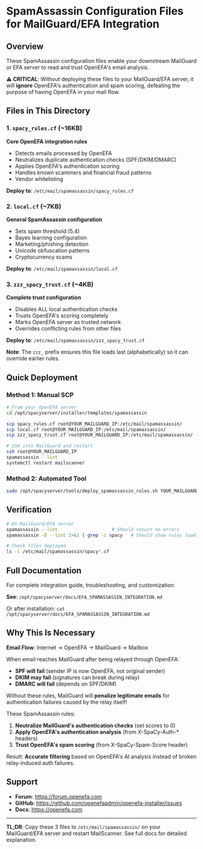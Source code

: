 # SpamAssassin Configuration Files for MailGuard/EFA Integration

## Overview

These SpamAssassin configuration files enable your downstream MailGuard or EFA server to read and trust OpenEFA's email analysis.

**⚠️ CRITICAL**: Without deploying these files to your MailGuard/EFA server, it will **ignore** OpenEFA's authentication and spam scoring, defeating the purpose of having OpenEFA in your mail flow.

## Files in This Directory

### 1. `spacy_rules.cf` (~16KB)
**Core OpenEFA integration rules**

- Detects emails processed by OpenEFA
- Neutralizes duplicate authentication checks (SPF/DKIM/DMARC)
- Applies OpenEFA's authentication scoring
- Handles known scammers and financial fraud patterns
- Vendor whitelisting

**Deploy to**: `/etc/mail/spamassassin/spacy_rules.cf`

### 2. `local.cf` (~7KB)
**General SpamAssassin configuration**

- Sets spam threshold (5.4)
- Bayes learning configuration
- Marketing/phishing detection
- Unicode obfuscation patterns
- Cryptocurrency scams

**Deploy to**: `/etc/mail/spamassassin/local.cf`

### 3. `zzz_spacy_trust.cf` (~4KB)
**Complete trust configuration**

- Disables ALL local authentication checks
- Trusts OpenEFA's scoring completely
- Marks OpenEFA server as trusted network
- Overrides conflicting rules from other files

**Deploy to**: `/etc/mail/spamassassin/zzz_spacy_trust.cf`

**Note**: The `zzz_` prefix ensures this file loads last (alphabetically) so it can override earlier rules.

## Quick Deployment

### Method 1: Manual SCP

```bash
# From your OpenEFA server
cd /opt/spacyserver/installer/templates/spamassassin

scp spacy_rules.cf root@YOUR_MAILGUARD_IP:/etc/mail/spamassassin/
scp local.cf root@YOUR_MAILGUARD_IP:/etc/mail/spamassassin/
scp zzz_spacy_trust.cf root@YOUR_MAILGUARD_IP:/etc/mail/spamassassin/

# SSH into MailGuard and restart
ssh root@YOUR_MAILGUARD_IP
spamassassin --lint
systemctl restart mailscanner
```

### Method 2: Automated Tool

```bash
sudo /opt/spacyserver/tools/deploy_spamassassin_rules.sh YOUR_MAILGUARD_IP
```

## Verification

```bash
# On MailGuard/EFA server
spamassassin --lint                    # Should return no errors
spamassassin -D --lint 2>&1 | grep -i spacy   # Should show rules loading

# Check files deployed
ls -l /etc/mail/spamassassin/spacy*.cf
```

## Full Documentation

For complete integration guide, troubleshooting, and customization:

**See**: `/opt/spacyserver/docs/EFA_SPAMASSASSIN_INTEGRATION.md`

Or after installation: `cat /opt/spacyserver/docs/EFA_SPAMASSASSIN_INTEGRATION.md`

## Why This Is Necessary

**Email Flow**: Internet → OpenEFA → MailGuard → Mailbox

When email reaches MailGuard after being relayed through OpenEFA:
- **SPF will fail** (sender IP is now OpenEFA, not original sender)
- **DKIM may fail** (signatures can break during relay)
- **DMARC will fail** (depends on SPF/DKIM)

Without these rules, MailGuard will **penalize legitimate emails** for authentication failures caused by the relay itself!

These SpamAssassin rules:
1. **Neutralize MailGuard's authentication checks** (set scores to 0)
2. **Apply OpenEFA's authentication analysis** (from X-SpaCy-Auth-* headers)
3. **Trust OpenEFA's spam scoring** (from X-SpaCy-Spam-Score header)

Result: **Accurate filtering** based on OpenEFA's AI analysis instead of broken relay-induced auth failures.

## Support

- **Forum**: https://forum.openefa.com
- **GitHub**: https://github.com/openefaadmin/openefa-installer/issues
- **Docs**: https://openefa.com

---

**TL;DR**: Copy these 3 files to `/etc/mail/spamassassin/` on your MailGuard/EFA server and restart MailScanner. See full docs for detailed explanation.

